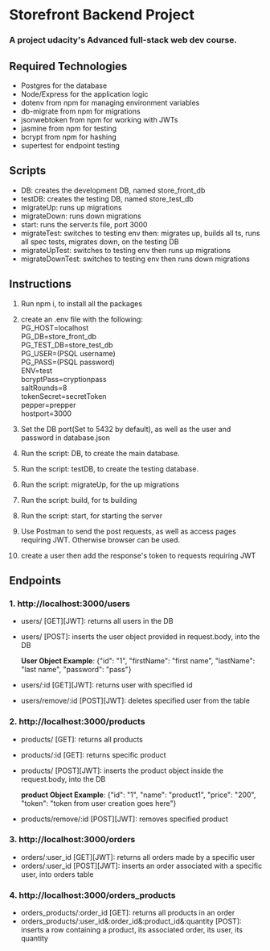 # Storefront Backend Project
### A project udacity's Advanced full-stack web dev course.
## Required Technologies

- Postgres for the database
- Node/Express for the application logic
- dotenv from npm for managing environment variables
- db-migrate from npm for migrations
- jsonwebtoken from npm for working with JWTs
- jasmine from npm for testing
- bcrypt from npm for hashing
- supertest for endpoint testing

## Scripts
- DB:  creates the development DB, named store_front_db
- testDB:  creates the testing DB, named store_test_db
- migrateUp:  runs up migrations
- migrateDown:  runs down migrations
- start:  runs the server.ts file, port 3000
- migrateTest:  switches to testing env then: migrates up, builds all ts, runs all spec tests, migrates down, on the testing DB
- migrateUpTest:  switches to testing env then runs up migrations
- migrateDownTest: switches to testing env then runs down migrations

## Instructions
1. Run npm i, to install all the packages

2. create an .env file with the following:  
    PG_HOST=localhost  
    PG_DB=store_front_db  
    PG_TEST_DB=store_test_db  
    PG_USER=(PSQL username)  
    PG_PASS=(PSQL password)  
    ENV=test  
    bcryptPass=cryptionpass  
    saltRounds=8  
    tokenSecret=secretToken  
    pepper=prepper  
    hostport=3000  

3. Set the DB port(Set to 5432 by default), as well as the user and password in database.json

4. Run the script: DB, to create the main database.

5. Run the script: testDB, to create the testing database.

6. Run the script: migrateUp, for the up migrations

7. Run the script: build, for ts building

8. Run the script: start, for starting the server

9. Use Postman to send the post requests, as well as access pages requiring JWT. Otherwise browser can be used.

10. create a user then add the response's token to requests requiring JWT


## Endpoints

### 1. http://localhost:3000/users
- users/ [GET][JWT]: returns all users in the DB
- users/ [POST]: inserts the user object provided in request.body, into the DB  

    **User Object Example**: {"id": "1", "firstName": "first name", "lastName": "last name", "password": "pass"} 

- users/:id [GET][JWT]: returns user with specified id
- users/remove/:id [POST][JWT]: deletes specified user from the table  

### 2. http://localhost:3000/products
- products/ [GET]: returns all products
- products/:id [GET]: returns specific product
- products/ [POST][JWT]: inserts the product object inside the request.body, into the DB  

    **product Object Example**: {"id": "1", "name": "product1", "price": "200", "token": "token from user creation goes here"}

- products/remove/:id [POST][JWT]: removes specified product  

### 3. http://localhost:3000/orders

- orders/:user_id [GET][JWT]: returns all orders made by a specific user
- orders/:user_id [POST][JWT]: inserts an order associated with a specific user, into orders table  

### 4. http://localhost:3000/orders_products
- orders_products/:order_id [GET]: returns all products in an order
- orders_products/:user_id&:order_id&:product_id&:quantity [POST]: inserts a row containing a product, its associated order, its user, its quantity
